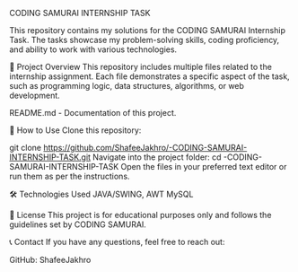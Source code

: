 CODING SAMURAI INTERNSHIP TASK

This repository contains my solutions for the CODING SAMURAI Internship Task. The tasks showcase my problem-solving skills, coding proficiency, and ability to work with various technologies.

📌 Project Overview
This repository includes multiple files related to the internship assignment. Each file demonstrates a specific aspect of the task, such as programming logic, data structures, algorithms, or web development.

README.md - Documentation of this project.

🚀 How to Use
Clone this repository:

git clone https://github.com/ShafeeJakhro/-CODING-SAMURAI-INTERNSHIP-TASK.git
Navigate into the project folder:
cd -CODING-SAMURAI-INTERNSHIP-TASK
Open the files in your preferred text editor or run them as per the instructions.

🛠 Technologies Used
JAVA/SWING, AWT
MySQL

📜 License
This project is for educational purposes only and follows the guidelines set by CODING SAMURAI.

📞 Contact
If you have any questions, feel free to reach out:

GitHub: ShafeeJakhro
